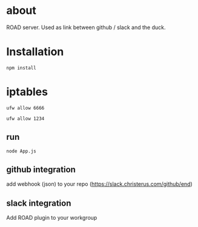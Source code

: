 # about
ROAD server. Used as link between github / slack and the duck.

# Installation
`npm install`

# iptables
`ufw allow 6666`

`ufw allow 1234` 
## run
`node App.js`


## github integration
add webhook (json) to your repo (https://slack.christerus.com/github/end)

## slack integration
Add ROAD plugin to your workgroup
 
 
  
